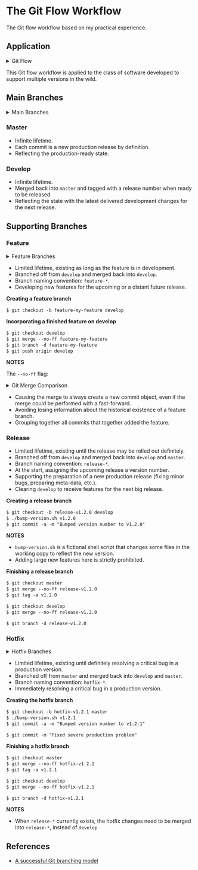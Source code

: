 # The Git Flow Workflow
The Git flow workflow based on my practical experience.

## Application
<details>
  <summary>Git Flow</summary>

  ![](images/git_flow.png "Git Flow")
</details>

This Git flow workflow is applied to the class of software developed to support multiple versions in the wild.

## Main Branches
<details>
  <summary>Main Branches</summary>

  ![](images/main_branches.png "Main Branches")
</details>

### Master
- Infinite lifetime.
- Each commit is a new production release by definition.
- Reflecting the production-ready state.

### Develop
- Infinite lifetime.
- Merged back into `master` and tagged with a release number when ready to be released.
- Reflecting the state with the latest delivered development changes for the next release.

## Supporting Branches
### Feature
<details>
  <summary>Feature Branches</summary>

  ![](images/feature_branches.png "Feature Branches")
</details>

- Limited lifetime, existing as long as the feature is in development.
- Branched off from `develop` and merged back into `develop`.
- Branch naming convention: `feature-*`.
- Developing new features for the upcoming or a distant future release.

**Creating a feature branch**
```
$ git checkout -b feature-my-feature develop
```

**Incorporating a finished feature on develop**
```
$ git checkout develop
$ git merge --no-ff feature-my-feature
$ git branch -d feature-my-feature
$ git push origin develop
```

**NOTES**

The `--no-ff` flag:
<details>
  <summary>Git Merge Comparison</summary>

  ![](images/git_merge_no_ff.png "git merge --no-ff")
</details>

- Causing the merge to always create a new commit object, even if the merge could be performed with a fast-forward.
- Avoiding losing information about the historical existence of a feature branch.
- Grouping together all commits that together added the feature.

### Release
- Limited lifetime, existing until the release may be rolled out definitely.
- Branched off from `develop` and merged back into `develop` and `master`.
- Branch naming convention: `release-*`.
- At the start, assigning the upcoming release a version number.
- Supporting the preparation of a new production release (fixing minor bugs, preparing meta-data, etc.).
- Clearing `develop` to receive features for the next big release.

**Creating a release branch**
```
$ git checkout -b release-v1.2.0 develop
$ ./bump-version.sh v1.2.0
$ git commit -a -m "Bumped version number to v1.2.0"
```

**NOTES**
- `bump-version.sh` is a fictional shell script that changes some files in the working copy to reflect the new version.
- Adding large new features here is strictly prohibited.

**Finishing a release branch**
```
$ git checkout master
$ git merge --no-ff release-v1.2.0
$ git tag -a v1.2.0
```
```
$ git checkout develop
$ git merge --no-ff release-v1.2.0
```
```
$ git branch -d release-v1.2.0
```

### Hotfix
<details>
  <summary>Hotfix Branches</summary>

  ![](images/hotfix_branches.png "Hotfix Branches")
</details>

- Limited lifetime, existing until definitely resolving a critical bug in a production version.
- Branched off from `master` and merged back into `develop` and `master`.
- Branch naming convention: `hotfix-*`.
- Immediately resolving a critical bug in a production version.

**Creating the hotfix branch**
```
$ git checkout -b hotfix-v1.2.1 master
$ ./bump-version.sh v1.2.1
$ git commit -a -m "Bumped version number to v1.2.1"
```
```
$ git commit -m "Fixed severe production problem"
```

**Finishing a hotfix branch**
```
$ git checkout master
$ git merge --no-ff hotfix-v1.2.1
$ git tag -a v1.2.1
```
```
$ git checkout develop
$ git merge --no-ff hotfix-v1.2.1
```
```
$ git branch -d hotfix-v1.2.1
```

**NOTES**
- When `release-*` currently exists, the hotfix changes need to be merged into `release-*`, instead of `develop`.

## References
- [A successful Git branching model](https://nvie.com/posts/a-successful-git-branching-model)

